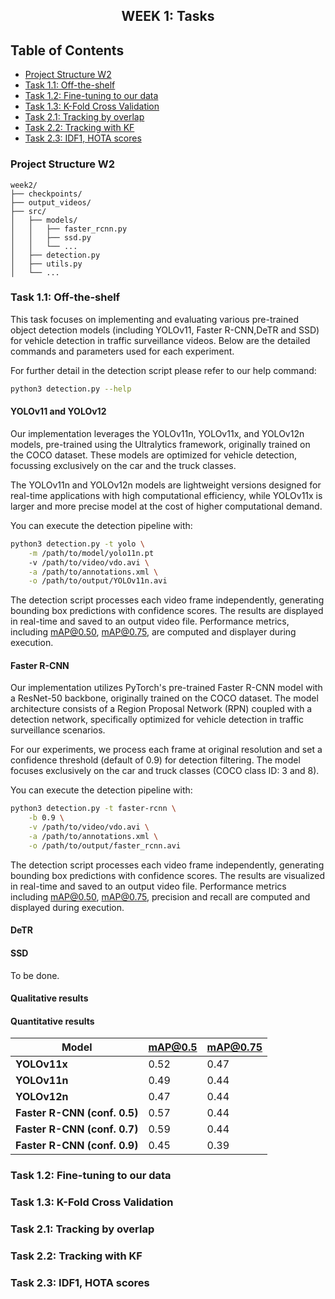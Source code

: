 <h2 align="center">WEEK 1: Tasks</h2>

## Table of Contents

- [Project Structure W2](#project-structure-w2)
- [Task 1.1: Off-the-shelf](#task-11-off-the-shelf)
- [Task 1.2: Fine-tuning to our data](#task-12-fine-tuning-to-our-data)
- [Task 1.3: K-Fold Cross Validation](#task-13-k-fold-cross-validation)
- [Task 2.1: Tracking by overlap](#task-21-tracking-by-overlap)
- [Task 2.2: Tracking with KF](#task-22-tracking-with-kf)
- [Task 2.3: IDF1, HOTA scores](#task-23-idf1-hota-scores)


### Project Structure W2

    week2/
    ├── checkpoints/
    ├── output_videos/
    ├── src/
    │   ├── models/
    │   │   ├── faster_rcnn.py
    │   │   ├── ssd.py
    │   │   └── ...
    │   ├── detection.py
    │   ├── utils.py
    │   └── ...
    
### Task 1.1: Off-the-shelf
This task focuses on implementing and evaluating various pre-trained object detection models (including YOLOv11, Faster R-CNN,DeTR and SSD) for vehicle detection in traffic surveillance videos. Below are the detailed commands and parameters used for each experiment.

For further detail in the detection script please refer to our help command:

```bash
python3 detection.py --help
```

#### YOLOv11 and YOLOv12
Our implementation leverages the YOLOv11n, YOLOv11x, and YOLOv12n models, pre-trained using the Ultralytics framework, originally trained on the COCO dataset. These models are optimized for vehicle detection, focussing exclusively on the car and the truck classes.

The YOLOv11n and YOLOv12n models are lightweight versions designed for real-time applications with high computational efficiency, while YOLOv11x is larger and more precise model at the cost of higher computational demand.

You can execute the detection pipeline with:

```bash
python3 detection.py -t yolo \
    -m /path/to/model/yolo11n.pt
    -v /path/to/video/vdo.avi \
    -a /path/to/annotations.xml \
    -o /path/to/output/YOLOv11n.avi
```
The detection script processes each video frame independently, generating bounding box predictions with confidence scores. The results are displayed in real-time and saved to an output video file. Performance metrics, including mAP@0.50, mAP@0.75, are computed and displayer during execution. 


#### Faster R-CNN
Our implementation utilizes PyTorch's pre-trained Faster R-CNN model with a ResNet-50 backbone, originally trained on the COCO dataset. The model architecture consists of a Region Proposal Network (RPN) coupled with a detection network, specifically optimized for vehicle detection in traffic surveillance scenarios.

For our experiments, we process each frame at original resolution and set a confidence threshold (default of 0.9) for detection filtering. The model focuses exclusively on the car and truck classes (COCO class ID: 3 and 8).

You can execute the detection pipeline with:

```bash
python3 detection.py -t faster-rcnn \
    -b 0.9 \
    -v /path/to/video/vdo.avi \
    -a /path/to/annotations.xml \
    -o /path/to/output/faster_rcnn.avi
```

The detection script processes each video frame independently, generating bounding box predictions with confidence scores. The results are visualized in real-time and saved to an output video file. Performance metrics including mAP@0.50, mAP@0.75, precision and recall are computed and displayed during execution.

#### DeTR
#### SSD
To be done.

#### Qualitative results

#### Quantitative results
| Model                | mAP@0.5 | mAP@0.75 |
|----------------------|--------|---------|
| **YOLOv11x**        | 0.52 | 0.47  |
| **YOLOv11n**        | 0.49 | 0.44  |
| **YOLOv12n**        | 0.47 | 0.44  |
| **Faster R-CNN (conf. 0.5)** | 0.57 | 0.44  |
| **Faster R-CNN (conf. 0.7)** | 0.59 | 0.44  |
| **Faster R-CNN (conf. 0.9)** | 0.45 | 0.39  |


### Task 1.2: Fine-tuning to our data

### Task 1.3: K-Fold Cross Validation

### Task 2.1: Tracking by overlap

### Task 2.2: Tracking with KF

### Task 2.3: IDF1, HOTA scores

